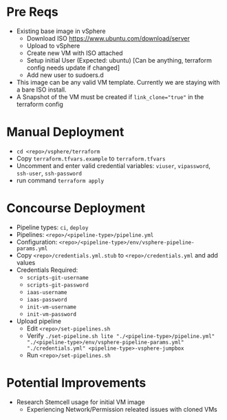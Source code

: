 # Pre Reqs
- Existing base image in vSphere
    - Download ISO https://www.ubuntu.com/download/server
    - Upload to vSphere
    - Create new VM with ISO attached
    - Setup initial User (Expected: ubuntu) [Can be anything, terraform config needs update if changed]
    - Add new user to sudoers.d
- This image can be any valid VM template. Currently we are staying with a bare ISO install.
- A Snapshot of the VM must be created if `link_clone="true"` in the terraform config

# Manual Deployment
- `cd <repo>/vsphere/terraform`
- Copy `terraform.tfvars.example` to `terraform.tfvars`
- Uncomment and enter valid credential variables: `viuser`, `vipassword`, `ssh-user`, `ssh-password`
- run command `terraform apply`

# Concourse Deployment
- Pipeline types: `ci`, `deploy`
- Pipelines: `<repo>/<pipeline-type>/pipeline.yml`
- Configuration: `<repo>/<pipeline-type>/env/vsphere-pipeline-params.yml`
- Copy `<repo>/credentials.yml.stub` to `<repo>/credentials.yml` and add values
- Credentials Required: 
    - `scripts-git-username`
    - `scripts-git-password`
    - `iaas-username`
    - `iaas-password`
    - `init-vm-username`
    - `init-vm-password`
- Upload pipeline
    - Edit `<repo>/set-pipelines.sh`
    - Verify `./set-pipeline.sh lite "./<pipeline-type>/pipeline.yml" "./<pipeline-type>/env/vsphere-pipeline-params.yml" "./credentials.yml" <pipeline-type>-vsphere-jumpbox`
    - Run `<repo>/set-pipelines.sh`

# Potential Improvements
- Research Stemcell usage for initial VM image
    - Experiencing Network/Permission releated issues with cloned VMs
